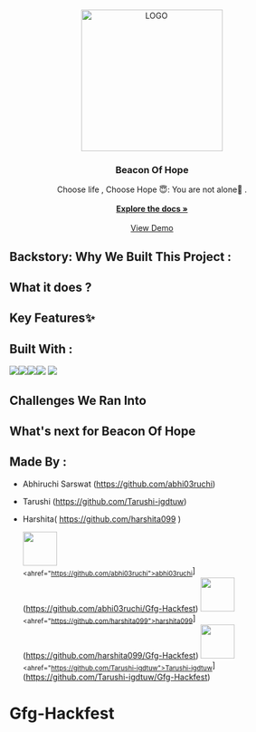 
<br/>
<p align="center">
  <a href="https://github.com/abhi03ruchi/Beacon Of Hope ">
    <img width="250" alt="LOGO" src="https://github.com/abhi03ruchi/BeaconOfHope/assets/105661636/80681db0-1dc3-4792-b9e8-2b18bdc87c61">
  </a>

  <h3 align="center">Beacon Of Hope</h3>

  <p align="center">
    Choose life , Choose Hope 😇: You are not alone🌺 .
    <br/>
    <br/>
    <a href="https://github.com/Tarushi-igdtuw/Gfg-Hackfest"><strong>Explore the docs »</strong></a>
    <br/>
    <br/>
    <a href="https://beacon-of-hope.vercel.app/">View Demo</a>
  </p>
</p>


## Backstory: Why We Built This Project : 

## What it does ?

## Key Features✨

## Built With :

<img src="https://img.shields.io/badge/HTML5-E34F26?style=for-the-badge&logo=html5&logoColor=white"><img src="https://img.shields.io/badge/CSS3-1572B6?style=for-the-badge&logo=css3&logoColor=white"><img src="https://img.shields.io/badge/JavaScript-323330?style=for-the-badge&logo=javascript&logoColor=F7DF1E"><img src="https://img.shields.io/badge/json-5E5C5C?style=for-the-badge&logo=json&logoColor=white">
<img src="https://img.shields.io/badge/firebase-ffca28?style=for-the-badge&logo=firebase&logoColor=black">

## Challenges We Ran Into

## What's next for Beacon Of Hope

## Made By :
* Abhiruchi Sarswat (https://github.com/abhi03ruchi)
* Tarushi (https://github.com/Tarushi-igdtuw)
* Harshita( https://github.com/harshita099 )

  <img src="https://github.com/abhi03ruchi.png" width="60px;"/><br /><sub><ahref="https://github.com/abhi03ruchi">abhi03ruchi</a></sub>](https://github.com/abhi03ruchi/Gfg-Hackfest)
    <img src="https://github.com/harshita099.png" width="60px;"/><br /><sub><ahref="https://github.com/harshita099">harshita099</a></sub>](https://github.com/harshita099/Gfg-Hackfest)
    <img src="https://github.com/Tarushi-igdtuw.png" width="60px;"/><br /><sub><ahref="https://github.com/Tarushi-igdtuw">Tarushi-igdtuw</a></sub>](https://github.com/Tarushi-igdtuw/Gfg-Hackfest)
  
# Gfg-Hackfest
